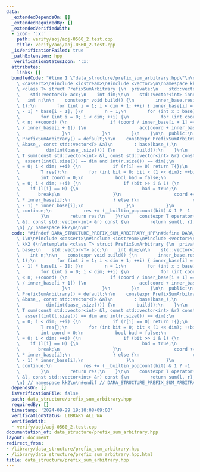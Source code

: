 ```yaml
---
data:
  _extendedDependsOn: []
  _extendedRequiredBy: []
  _extendedVerifiedWith:
  - icon: ':x:'
    path: verify/aoj/aoj-0560_2.test.cpp
    title: verify/aoj/aoj-0560_2.test.cpp
  _isVerificationFailed: true
  _pathExtension: hpp
  _verificationStatusIcon: ':x:'
  attributes:
    links: []
  bundledCode: "#line 1 \"data_structure/prefix_sum_arbitrary.hpp\"\n\n\n\n#include\
    \ <cassert>\n#include <iostream>\n#include <vector>\n\nnamespace kk2 {\n\ntemplate\
    \ <class T> struct PrefixSumArbitrary {\n  private:\n    std::vector<int> base;\n\
    \    std::vector<T> acc;\n    int dim;\n\n    std::vector<int> inner_base;\n \
    \   int n;\n\n    constexpr void build() {\n        inner_base.resize(dim + 1,\
    \ 1);\n        for (int i = 1; i < dim + 1; ++i) { inner_base[i] = inner_base[i\
    \ - 1] * base[i - 1]; }\n        n = 1;\n        for (int x : base) n *= x;\n\n\
    \        for (int i = 0; i < dim; ++i) {\n            for (int coord = 0; coord\
    \ < n; ++coord) {\n                if (coord / inner_base[i + 1] == (coord + inner_base[i])\
    \ / inner_base[i + 1]) {\n                    acc[coord + inner_base[i]] += acc[coord];\n\
    \                }\n            }\n        }\n    }\n\n  public:\n    constexpr\
    \ PrefixSumArbitrary() = default;\n\n    constexpr PrefixSumArbitrary(const std::vector<int>\
    \ &base_, const std::vector<T> &a)\n        : base(base_),\n          acc(a),\n\
    \          dim(int(base_.size())) {\n        build();\n    }\n\n    constexpr\
    \ T sum(const std::vector<int> &l, const std::vector<int> &r) const {\n      \
    \  assert(int(l.size()) == dim and int(r.size()) == dim);\n        for (int i\
    \ = 0; i < dim; ++i) {\n            if (r[i] == 0) return T{};\n        }\n\n\
    \        T res{};\n        for (int bit = 0; bit < (1 << dim); ++bit) {\n    \
    \        int coord = 0;\n            bool bad = false;\n            for (int i\
    \ = 0; i < dim; ++i) {\n                if (bit >> i & 1) {\n                \
    \    if (l[i] == 0) {\n                        bad = true;\n                 \
    \       break;\n                    }\n                    coord += (l[i] - 1)\
    \ * inner_base[i];\n                } else {\n                    coord += (r[i]\
    \ - 1) * inner_base[i];\n                }\n            }\n            if (bad)\
    \ continue;\n            res += (__builtin_popcount(bit) & 1 ? -1 : 1) * acc[coord];\n\
    \        }\n        return res;\n    }\n\n    constexpr T operator()(const std::vector<int>\
    \ &l, const std::vector<int> &r) const {\n        return sum(l, r);\n    }\n};\n\
    \n} // namespace kk2\n\n\n"
  code: "#ifndef DARA_STRUCTURE_PREFIX_SUM_ARBITRARY_HPP\n#define DARA_STRUCTURE_PREFIX_SUM_ARBITRARY_HPP\
    \ 1\n\n#include <cassert>\n#include <iostream>\n#include <vector>\n\nnamespace\
    \ kk2 {\n\ntemplate <class T> struct PrefixSumArbitrary {\n  private:\n    std::vector<int>\
    \ base;\n    std::vector<T> acc;\n    int dim;\n\n    std::vector<int> inner_base;\n\
    \    int n;\n\n    constexpr void build() {\n        inner_base.resize(dim + 1,\
    \ 1);\n        for (int i = 1; i < dim + 1; ++i) { inner_base[i] = inner_base[i\
    \ - 1] * base[i - 1]; }\n        n = 1;\n        for (int x : base) n *= x;\n\n\
    \        for (int i = 0; i < dim; ++i) {\n            for (int coord = 0; coord\
    \ < n; ++coord) {\n                if (coord / inner_base[i + 1] == (coord + inner_base[i])\
    \ / inner_base[i + 1]) {\n                    acc[coord + inner_base[i]] += acc[coord];\n\
    \                }\n            }\n        }\n    }\n\n  public:\n    constexpr\
    \ PrefixSumArbitrary() = default;\n\n    constexpr PrefixSumArbitrary(const std::vector<int>\
    \ &base_, const std::vector<T> &a)\n        : base(base_),\n          acc(a),\n\
    \          dim(int(base_.size())) {\n        build();\n    }\n\n    constexpr\
    \ T sum(const std::vector<int> &l, const std::vector<int> &r) const {\n      \
    \  assert(int(l.size()) == dim and int(r.size()) == dim);\n        for (int i\
    \ = 0; i < dim; ++i) {\n            if (r[i] == 0) return T{};\n        }\n\n\
    \        T res{};\n        for (int bit = 0; bit < (1 << dim); ++bit) {\n    \
    \        int coord = 0;\n            bool bad = false;\n            for (int i\
    \ = 0; i < dim; ++i) {\n                if (bit >> i & 1) {\n                \
    \    if (l[i] == 0) {\n                        bad = true;\n                 \
    \       break;\n                    }\n                    coord += (l[i] - 1)\
    \ * inner_base[i];\n                } else {\n                    coord += (r[i]\
    \ - 1) * inner_base[i];\n                }\n            }\n            if (bad)\
    \ continue;\n            res += (__builtin_popcount(bit) & 1 ? -1 : 1) * acc[coord];\n\
    \        }\n        return res;\n    }\n\n    constexpr T operator()(const std::vector<int>\
    \ &l, const std::vector<int> &r) const {\n        return sum(l, r);\n    }\n};\n\
    \n} // namespace kk2\n\n#endif // DARA_STRUCTURE_PREFIX_SUM_ARBITRARY_HPP\n"
  dependsOn: []
  isVerificationFile: false
  path: data_structure/prefix_sum_arbitrary.hpp
  requiredBy: []
  timestamp: '2024-09-29 19:18:08+09:00'
  verificationStatus: LIBRARY_ALL_WA
  verifiedWith:
  - verify/aoj/aoj-0560_2.test.cpp
documentation_of: data_structure/prefix_sum_arbitrary.hpp
layout: document
redirect_from:
- /library/data_structure/prefix_sum_arbitrary.hpp
- /library/data_structure/prefix_sum_arbitrary.hpp.html
title: data_structure/prefix_sum_arbitrary.hpp
---
```

